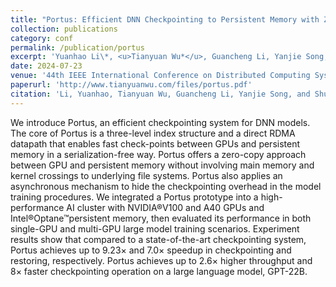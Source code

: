 ```yaml
---
title: "Portus: Efficient DNN Checkpointing to Persistent Memory with Zero-Copy"
collection: publications
category: conf
permalink: /publication/portus
excerpt: 'Yuanhao Li\*, <u>Tianyuan Wu*</u>, Guancheng Li, Yanjie Song, Shu Yin (\* Equal contribution).'
date: 2024-07-23
venue: '44th IEEE International Conference on Distributed Computing Systems (ICDCS24)'
paperurl: 'http://www.tianyuanwu.com/files/portus.pdf'
citation: 'Li, Yuanhao, Tianyuan Wu, Guancheng Li, Yanjie Song, and Shu Yin. "Portus: Efficient DNN Checkpointing to Persistent Memory with Zero-Copy." In 2024 IEEE 44th International Conference on Distributed Computing Systems (ICDCS), pp. 59-70. IEEE, 2024.'
---
```


We introduce Portus, an efficient checkpointing system for DNN models. The core of Portus is a three-level index structure and a direct RDMA datapath that enables fast check-points between GPUs and persistent memory in a serialization-free way. Portus offers a zero-copy approach between GPU and persistent memory without involving main memory and kernel crossings to underlying file systems. Portus also applies an asynchronous mechanism to hide the checkpointing overhead in the model training procedures. We integrated a Portus prototype into a high-performance AI cluster with NVIDIA®V100 and A40 GPUs and Intel®Optane™persistent memory, then evaluated its performance in both single-GPU and multi-GPU large model training scenarios. Experiment results show that compared to a state-of-the-art checkpointing system, Portus achieves up to 9.23× and 7.0× speedup in checkpointing and restoring, respectively. Portus achieves up to 2.6× higher throughput and 8× faster checkpointing operation on a large language model, GPT-22B.